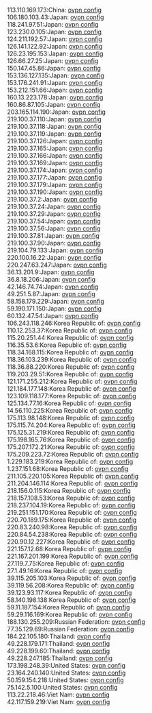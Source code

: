 113.110.169.173:China: [ovpn config](vpn/113_110_169_173.ovpn)  
106.180.103.43:Japan: [ovpn config](vpn/106_180_103_43.ovpn)  
118.241.97.51:Japan: [ovpn config](vpn/118_241_97_51.ovpn)  
123.230.0.105:Japan: [ovpn config](vpn/123_230_0_105.ovpn)  
124.211.192.57:Japan: [ovpn config](vpn/124_211_192_57.ovpn)  
126.141.122.92:Japan: [ovpn config](vpn/126_141_122_92.ovpn)  
126.23.195.153:Japan: [ovpn config](vpn/126_23_195_153.ovpn)  
126.66.27.25:Japan: [ovpn config](vpn/126_66_27_25.ovpn)  
150.147.45.86:Japan: [ovpn config](vpn/150_147_45_86.ovpn)  
153.136.127.135:Japan: [ovpn config](vpn/153_136_127_135.ovpn)  
153.176.241.91:Japan: [ovpn config](vpn/153_176_241_91.ovpn)  
153.212.151.66:Japan: [ovpn config](vpn/153_212_151_66.ovpn)  
160.13.223.178:Japan: [ovpn config](vpn/160_13_223_178.ovpn)  
160.86.87.105:Japan: [ovpn config](vpn/160_86_87_105.ovpn)  
203.165.114.190:Japan: [ovpn config](vpn/203_165_114_190.ovpn)  
219.100.37.110:Japan: [ovpn config](vpn/219_100_37_110.ovpn)  
219.100.37.118:Japan: [ovpn config](vpn/219_100_37_118.ovpn)  
219.100.37.119:Japan: [ovpn config](vpn/219_100_37_119.ovpn)  
219.100.37.126:Japan: [ovpn config](vpn/219_100_37_126.ovpn)  
219.100.37.165:Japan: [ovpn config](vpn/219_100_37_165.ovpn)  
219.100.37.166:Japan: [ovpn config](vpn/219_100_37_166.ovpn)  
219.100.37.169:Japan: [ovpn config](vpn/219_100_37_169.ovpn)  
219.100.37.174:Japan: [ovpn config](vpn/219_100_37_174.ovpn)  
219.100.37.177:Japan: [ovpn config](vpn/219_100_37_177.ovpn)  
219.100.37.179:Japan: [ovpn config](vpn/219_100_37_179.ovpn)  
219.100.37.190:Japan: [ovpn config](vpn/219_100_37_190.ovpn)  
219.100.37.2:Japan: [ovpn config](vpn/219_100_37_2.ovpn)  
219.100.37.24:Japan: [ovpn config](vpn/219_100_37_24.ovpn)  
219.100.37.29:Japan: [ovpn config](vpn/219_100_37_29.ovpn)  
219.100.37.54:Japan: [ovpn config](vpn/219_100_37_54.ovpn)  
219.100.37.56:Japan: [ovpn config](vpn/219_100_37_56.ovpn)  
219.100.37.81:Japan: [ovpn config](vpn/219_100_37_81.ovpn)  
219.100.37.90:Japan: [ovpn config](vpn/219_100_37_90.ovpn)  
219.104.79.133:Japan: [ovpn config](vpn/219_104_79_133.ovpn)  
220.100.16.22:Japan: [ovpn config](vpn/220_100_16_22.ovpn)  
220.247.63.247:Japan: [ovpn config](vpn/220_247_63_247.ovpn)  
36.13.201.9:Japan: [ovpn config](vpn/36_13_201_9.ovpn)  
36.8.18.206:Japan: [ovpn config](vpn/36_8_18_206.ovpn)  
42.146.74.74:Japan: [ovpn config](vpn/42_146_74_74.ovpn)  
49.251.5.87:Japan: [ovpn config](vpn/49_251_5_87.ovpn)  
58.158.179.229:Japan: [ovpn config](vpn/58_158_179_229.ovpn)  
59.190.171.150:Japan: [ovpn config](vpn/59_190_171_150.ovpn)  
60.132.47.54:Japan: [ovpn config](vpn/60_132_47_54.ovpn)  
106.243.118.246:Korea Republic of: [ovpn config](vpn/106_243_118_246.ovpn)  
110.12.253.37:Korea Republic of: [ovpn config](vpn/110_12_253_37.ovpn)  
115.20.251.44:Korea Republic of: [ovpn config](vpn/115_20_251_44.ovpn)  
116.35.53.6:Korea Republic of: [ovpn config](vpn/116_35_53_6.ovpn)  
118.34.168.115:Korea Republic of: [ovpn config](vpn/118_34_168_115.ovpn)  
118.36.103.239:Korea Republic of: [ovpn config](vpn/118_36_103_239.ovpn)  
118.36.88.220:Korea Republic of: [ovpn config](vpn/118_36_88_220.ovpn)  
119.203.29.51:Korea Republic of: [ovpn config](vpn/119_203_29_51.ovpn)  
121.171.255.212:Korea Republic of: [ovpn config](vpn/121_171_255_212.ovpn)  
121.184.177.148:Korea Republic of: [ovpn config](vpn/121_184_177_148.ovpn)  
123.109.118.177:Korea Republic of: [ovpn config](vpn/123_109_118_177.ovpn)  
125.134.77.16:Korea Republic of: [ovpn config](vpn/125_134_77_16.ovpn)  
14.56.110.225:Korea Republic of: [ovpn config](vpn/14_56_110_225.ovpn)  
175.113.98.148:Korea Republic of: [ovpn config](vpn/175_113_98_148.ovpn)  
175.115.74.204:Korea Republic of: [ovpn config](vpn/175_115_74_204.ovpn)  
175.125.31.219:Korea Republic of: [ovpn config](vpn/175_125_31_219.ovpn)  
175.198.165.76:Korea Republic of: [ovpn config](vpn/175_198_165_76.ovpn)  
175.207.172.21:Korea Republic of: [ovpn config](vpn/175_207_172_21.ovpn)  
175.209.223.72:Korea Republic of: [ovpn config](vpn/175_209_223_72.ovpn)  
1.229.183.219:Korea Republic of: [ovpn config](vpn/1_229_183_219.ovpn)  
1.237.151.68:Korea Republic of: [ovpn config](vpn/1_237_151_68.ovpn)  
211.105.220.105:Korea Republic of: [ovpn config](vpn/211_105_220_105.ovpn)  
211.204.146.114:Korea Republic of: [ovpn config](vpn/211_204_146_114.ovpn)  
218.156.0.115:Korea Republic of: [ovpn config](vpn/218_156_0_115.ovpn)  
218.157.108.53:Korea Republic of: [ovpn config](vpn/218_157_108_53.ovpn)  
218.237.104.19:Korea Republic of: [ovpn config](vpn/218_237_104_19.ovpn)  
219.251.151.170:Korea Republic of: [ovpn config](vpn/219_251_151_170.ovpn)  
220.70.189.175:Korea Republic of: [ovpn config](vpn/220_70_189_175.ovpn)  
220.83.240.98:Korea Republic of: [ovpn config](vpn/220_83_240_98.ovpn)  
220.84.54.238:Korea Republic of: [ovpn config](vpn/220_84_54_238.ovpn)  
220.90.12.227:Korea Republic of: [ovpn config](vpn/220_90_12_227.ovpn)  
221.157.12.68:Korea Republic of: [ovpn config](vpn/221_157_12_68.ovpn)  
221.167.201.199:Korea Republic of: [ovpn config](vpn/221_167_201_199.ovpn)  
27.119.7.75:Korea Republic of: [ovpn config](vpn/27_119_7_75.ovpn)  
27.1.49.16:Korea Republic of: [ovpn config](vpn/27_1_49_16.ovpn)  
39.115.205.103:Korea Republic of: [ovpn config](vpn/39_115_205_103.ovpn)  
39.119.56.208:Korea Republic of: [ovpn config](vpn/39_119_56_208.ovpn)  
39.123.93.117:Korea Republic of: [ovpn config](vpn/39_123_93_117.ovpn)  
58.140.198.138:Korea Republic of: [ovpn config](vpn/58_140_198_138.ovpn)  
59.11.187.154:Korea Republic of: [ovpn config](vpn/59_11_187_154.ovpn)  
59.29.116.169:Korea Republic of: [ovpn config](vpn/59_29_116_169.ovpn)  
188.130.255.209:Russian Federation: [ovpn config](vpn/188_130_255_209.ovpn)  
77.35.129.69:Russian Federation: [ovpn config](vpn/77_35_129_69.ovpn)  
184.22.105.180:Thailand: [ovpn config](vpn/184_22_105_180.ovpn)  
49.228.179.171:Thailand: [ovpn config](vpn/49_228_179_171.ovpn)  
49.228.199.60:Thailand: [ovpn config](vpn/49_228_199_60.ovpn)  
49.228.247.185:Thailand: [ovpn config](vpn/49_228_247_185.ovpn)  
173.198.248.39:United States: [ovpn config](vpn/173_198_248_39.ovpn)  
23.164.240.140:United States: [ovpn config](vpn/23_164_240_140.ovpn)  
50.159.154.218:United States: [ovpn config](vpn/50_159_154_218.ovpn)  
75.142.5.100:United States: [ovpn config](vpn/75_142_5_100.ovpn)  
113.22.218.46:Viet Nam: [ovpn config](vpn/113_22_218_46.ovpn)  
42.117.159.219:Viet Nam: [ovpn config](vpn/42_117_159_219.ovpn)  
